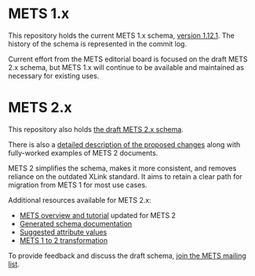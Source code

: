 # METS 1.x

This repository holds the current METS 1.x schema, [version 1.12.1](https://github.com/mets/METS-schema/blob/master/mets.xsd). The history of the schema is represented in the commit log.

Current effort from the METS editorial board is focused on the draft METS 2.x schema, but METS 1.x will continue to be available and maintained as necessary for existing uses.

# METS 2.x

This repository also holds [the draft METS 2.x schema](https://github.com/mets/METS-schema/blob/mets2/v2/mets.xsd).

There is also a [detailed description of the proposed changes](https://github.com/mets/METS-schema/blob/mets2/METS2.md) along with fully-worked examples of METS 2 documents.

METS 2 simplifies the schema, makes it more consistent, and removes reliance on the outdated XLink standard. It aims to retain a clear path for migration from METS 1 for most use cases.

Additional resources available for METS 2.x:

* [METS overview and tutorial](https://github.com/mets/METS-board/blob/mets2/web%20documents/metsoverview.md) updated for METS 2
* [Generated schema documentation](https://mets.github.io/METS_v2_Docs/mets.html)
* [Suggested attribute values](https://github.com/mets/METS-schema/wiki/METS2-Suggested-Attribute-Values)
* [METS 1 to 2 transformation](https://github.com/mets/METS1to2)

To provide feedback and discuss the draft schema, [join the METS mailing list](https://www.loc.gov/standards/mets/mets-list-enter.html).
